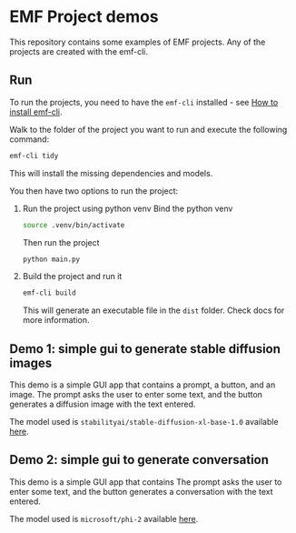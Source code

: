 # EMF Project demos

This repository contains some examples of EMF projects.
Any of the projects are created with the emf-cli.

## Run

To run the projects, you need to have the `emf-cli` installed - see [How to install emf-cli](https://easy-model-fusion.github.io/docs/).

Walk to the folder of the project you want to run and execute the following command:

```bash
emf-cli tidy
```

This will install the missing dependencies and models.

You then have two options to run the project:

1. Run the project using python venv
    Bind the python venv
    ```bash
    source .venv/bin/activate
    ```
   Then run the project
    ```bash
    python main.py
    ```
2. Build the project and run it
    ```bash
    emf-cli build
    ```
   This will generate an executable file in the `dist` folder. Check docs for more information.

## Demo 1: simple gui to generate stable diffusion images

This demo is a simple GUI app that contains a prompt, a button, and an image.
The prompt asks the user to enter some text, and the button generates a diffusion image with the text entered.

The model used is `stabilityai/stable-diffusion-xl-base-1.0` available [here](https://huggingface.co/stabilityai/stable-diffusion-xl-base-1.0).


## Demo 2: simple gui to generate conversation

This demo is a simple GUI app that contains 
The prompt asks the user to enter some text, and the button generates a conversation with the text entered.

The model used is `microsoft/phi-2` available [here](https://huggingface.co/microsoft/phi-2).